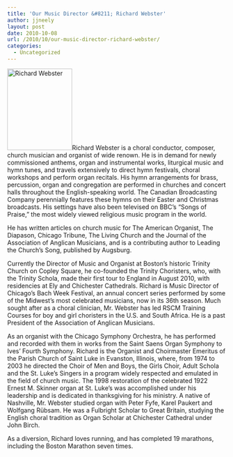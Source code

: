 ```yaml
---
title: 'Our Music Director &#8211; Richard Webster'
author: jjneely
layout: post
date: 2010-10-08
url: /2010/10/our-music-director-richard-webster/
categories:
  - Uncategorized
---
```

[<img class="size-full wp-image-128 alignleft" title="Richard-Webster-headshot" src="/wp-content/uploads/2010/08/Richard-Webster-headshot.jpg" alt="Richard Webster" width="149" height="187" />][1]Richard Webster is a choral conductor, composer, church musician and organist of wide renown. He is in demand for newly commissioned anthems, organ and instrumental works, liturgical music and hymn tunes, and travels extensively to direct hymn festivals, choral workshops and perform organ recitals. His hymn arrangements for brass, percussion, organ and congregation are performed in churches and concert halls throughout the English-speaking world. The Canadian Broadcasting Company perennially features these hymns on their Easter and Christmas broadcasts. His settings have also been televised on BBC’s “Songs of Praise,” the most widely viewed religious music program in the world.

He has written articles on church music for The American Organist, The Diapason, Chicago Tribune, The Living Church and the Journal of the Association of Anglican Musicians, and is a contributing author to Leading the Church’s Song, published by Augsburg.

Currently the Director of Music and Organist at Boston&#8217;s historic Trinity Church on Copley Square, he co-founded the Trinity Choristers, who, with the Trinity Schola, made their first tour to England in August 2010, with residencies at Ely and Chichester Cathedrals. Richard is Music Director of Chicago&#8217;s Bach Week Festival, an annual concert series performed by some of the Midwest’s most celebrated musicians, now in its 36th season. Much sought after as a choral clinician, Mr. Webster has led RSCM Training Courses for boy and girl choristers in the U.S. and South Africa. He is a past President of the Association of Anglican Musicians.

As an organist with the Chicago Symphony Orchestra, he has performed and recorded with them in works from the Saint Saens Organ Symphony to Ives’ Fourth Symphony. Richard is the Organist and Choirmaster Emeritus of the Parish Church of Saint Luke in Evanston, Illinois, where, from 1974 to 2003 he directed the Choir of Men and Boys, the Girls Choir, Adult Schola and the St. Luke’s Singers in a program widely respected and emulated in the field of church music. The 1998 restoration of the celebrated 1922 Ernest M. Skinner organ at St. Luke’s was accomplished under his leadership and is dedicated in thanksgiving for his ministry. A native of Nashville, Mr. Webster studied organ with Peter Fyfe, Karel Paukert and Wolfgang Rübsam. He was a Fulbright Scholar to Great Britain, studying the English choral tradition as Organ Scholar at Chichester Cathedral under John Birch.

As a diversion, Richard loves running, and has completed 19 marathons, including the Boston Marathon seven times.

 [1]: /wp-content/uploads/2010/08/Richard-Webster-headshot.jpg